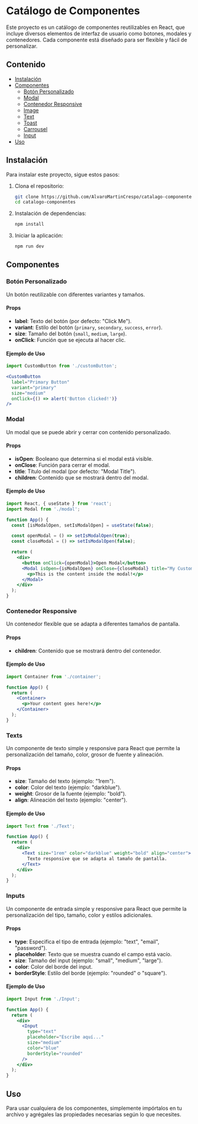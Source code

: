 # Catálogo de Componentes

Este proyecto es un catálogo de componentes reutilizables en React, que incluye diversos elementos de interfaz de usuario como botones, modales y contenedores. Cada componente está diseñado para ser flexible y fácil de personalizar.

## Contenido

- [Instalación](#instalación)
- [Componentes](#componentes)
  - [Botón Personalizado](#botón-personalizado)
  - [Modal](#modal)
  - [Contenedor Responsive](#contenedor-responsive)
  - [Image](#images)
  - [Text](#texts)
  - [Toast](#toasts)
  - [Carrousel](#carrousel)
  - [Input](#inputs)
- [Uso](#uso)


## Instalación

Para instalar este proyecto, sigue estos pasos:

1. Clona el repositorio:
   ```bash
   git clone https://github.com/AlvaroMartinCrespo/catalago-componentes.git
   cd catalogo-componentes
   ```

2. Instalación de dependencias:
   ```bash
   npm install
   ```

3. Iniciar la aplicación:
    ```bash
    npm run dev
    ```

## Componentes

### Botón Personalizado

Un botón reutilizable con diferentes variantes y tamaños.

#### Props

- **label**: Texto del botón (por defecto: "Click Me").
- **variant**: Estilo del botón (`primary`, `secondary`, `success`, `error`).
- **size**: Tamaño del botón (`small`, `medium`, `large`).
- **onClick**: Función que se ejecuta al hacer clic.

#### Ejemplo de Uso

```jsx
import CustomButton from './customButton';

<CustomButton 
  label="Primary Button" 
  variant="primary" 
  size="medium" 
  onClick={() => alert('Button clicked!')} 
/>
```

### Modal

Un modal que se puede abrir y cerrar con contenido personalizado.

#### Props

- **isOpen**: Booleano que determina si el modal está visible.
- **onClose**: Función para cerrar el modal.
- **title**: Título del modal (por defecto: "Modal Title").
- **children**: Contenido que se mostrará dentro del modal.

#### Ejemplo de Uso

```jsx
import React, { useState } from 'react';
import Modal from './modal';

function App() {
  const [isModalOpen, setIsModalOpen] = useState(false);

  const openModal = () => setIsModalOpen(true);
  const closeModal = () => setIsModalOpen(false);

  return (
    <div>
      <button onClick={openModal}>Open Modal</button>
      <Modal isOpen={isModalOpen} onClose={closeModal} title="My Custom Modal">
        <p>This is the content inside the modal!</p>
      </Modal>
    </div>
  );
}
```

### Contenedor Responsive

Un contenedor flexible que se adapta a diferentes tamaños de pantalla.

#### Props

- **children**: Contenido que se mostrará dentro del contenedor.

#### Ejemplo de Uso

```jsx
import Container from './container';

function App() {
  return (
    <Container>
      <p>Your content goes here!</p>
    </Container>
  );
}
```

### Texts

Un componente de texto simple y responsive para React que permite la personalización del tamaño, color, grosor de fuente y alineación.

#### Props

- **size**: Tamaño del texto (ejemplo: "1rem").
- **color**: Color del texto (ejemplo: "darkblue").
- **weight**: Grosor de la fuente (ejemplo: "bold").
- **align**: Alineación del texto (ejemplo: "center").

#### Ejemplo de Uso

```jsx
import Text from './Text';

function App() {
  return (
    <div>
      <Text size="1rem" color="darkblue" weight="bold" align="center">
        Texto responsive que se adapta al tamaño de pantalla.
      </Text>
    </div>
  );
}
```

### Inputs

Un componente de entrada simple y responsive para React que permite la personalización del tipo, tamaño, color y estilos adicionales.

#### Props

- **type**: Especifica el tipo de entrada (ejemplo: "text", "email", "password").
- **placeholder**: Texto que se muestra cuando el campo está vacío.
- **size**: Tamaño del input (ejemplo: "small", "medium", "large").
- **color**: Color del borde del input.
- **borderStyle**: Estilo del borde (ejemplo: "rounded" o "square").

#### Ejemplo de Uso

```jsx
import Input from './Input';

function App() {
  return (
    <div>
      <Input 
        type="text" 
        placeholder="Escribe aquí..." 
        size="medium" 
        color="blue" 
        borderStyle="rounded" 
      />
    </div>
  );
}

```


## Uso

Para usar cualquiera de los componentes, simplemente impórtalos en tu archivo y agrégales las propiedades necesarias según lo que necesites.